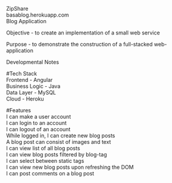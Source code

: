 ZipShare  
basablog.herokuapp.com  
Blog Application

Objective - to create an implementation of a small web service

Purpose - to demonstrate the construction of a full-stacked web-application

Developmental Notes

#Tech Stack  
Frontend - Angular   
Business Logic - Java  
Data Layer - MySQL  
Cloud - Heroku  

#Features  
I can make a user account  
I can login to an account  
I can logout of an account  
While logged in, I can create new blog posts  
A blog post can consist of images and text  
I can view list of all blog posts    
I can view blog posts filtered by blog-tag   
I can select between static tags  
I can view new blog posts upon refreshing the DOM  
I can post comments on a blog post  
